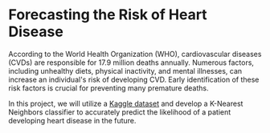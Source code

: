 # Forecasting the Risk of Heart Disease

According to the World Health Organization (WHO), cardiovascular diseases (CVDs) are responsible for 17.9 million deaths annually. Numerous factors, including unhealthy diets, physical inactivity, and mental illnesses, can increase an individual's risk of developing CVD. Early identification of these risk factors is crucial for preventing many premature deaths.

In this project, we will utilize a [Kaggle dataset](https://www.kaggle.com/datasets/fedesoriano/heart-failure-prediction) and develop a K-Nearest Neighbors classifier to accurately predict the likelihood of a patient developing heart disease in the future.
